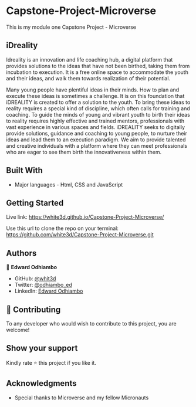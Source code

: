 # Capstone-Project-Microverse
This is my module one Capstone Project - Microverse
## iDreality
Idreality is an innovation and life coaching hub, a digital platform that provides solutions to the ideas that have not been birthed, taking them from incubation to execution. It is a free online space to accommodate the youth and their ideas, and walk them towards realization of their potential.

Many young people have plentiful ideas in their minds. How to plan and execute these ideas is sometimes a challenge. It is on this foundation that iDREALITY is created to offer a solution to the youth. 
To bring these ideas to reality requires a special kind of discipline, which often calls for training and coaching. To guide the minds of young and vibrant youth to birth their ideas to reality requires highly effective and trained mentors, professionals with vast experience in various spaces and fields. 
iDREALITY seeks to digitally provide solutions, guidance and coaching to young people, to nurture their ideas and lead them to an execution paradigm. 
We aim to provide talented and creative individuals with a platform where they can meet professionals who are eager to see them birth the innovativeness within them.

## Built With

- Major languages - Html, CSS and JavaScript



## Getting Started

Live link: https://white3d.github.io/Capstone-Project-Microverse/

Use this url to clone the repo on your terminal: https://github.com/white3d/Capstone-Project-Microverse.git


## Authors

👤 **Edward Odhiambo**

- GitHub: [@whit3d](https://github.com/white3d)
- Twitter: [@odhiambo_ed](https://twitter.com/odhiambo_ed)
- LinkedIn: [Edward Odhiambo](https://www.linkedin.com/in/edward-odhiambo-6a462a21b/)


## 🤝 Contributing

To any developer who would wish to contribute to this project, you are welcome!


## Show your support

Kindly rate ⭐️ this project if you like it.
## Acknowledgments

- Special thanks to Microverse and my fellow Micronauts


